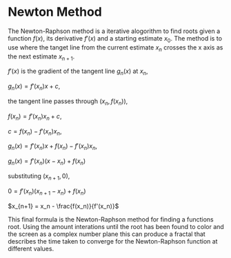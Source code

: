 # Newton Method 

The Newton-Raphson method is a iterative alogorithm to find roots given a function $f(x)$, its derivative $f'(x)$ and a starting estimate $x_0$. The method is to use where the tanget line from the current estimate $x_n$ crosses the x axis as the next estimate $x_{n+1}$.

$f'(x)$ is the gradient of the tangent line $g_n(x)$ at $x_n$,

$g_n(x) = f'(x_n)x + c$,

the tangent line passes through $(x_n, f(x_n))$,

$f(x_n) = f'(x_n)x_n + c$,

$c = f(x_n) - f'(x_n)x_n$,

$g_n(x) = f'(x_n)x + f(x_n) - f'(x_n)x_n$,

$g_n(x) = f'(x_n)(x - x_n) + f(x_n)$

substituting $(x_{n+1}, 0)$,

$0 = f'(x_n)(x_{n+1} - x_n) + f(x_n)$

$x_{n+1} = x_n - \frac{f(x_n)}{f'(x_n)}$

This final formula is the Newton-Raphson method for finding a functions root. Using the amount interations until the root has been found to color and the screen as a complex number plane this can produce a fractal that describes the time taken to converge for the Newton-Raphson function at different values.